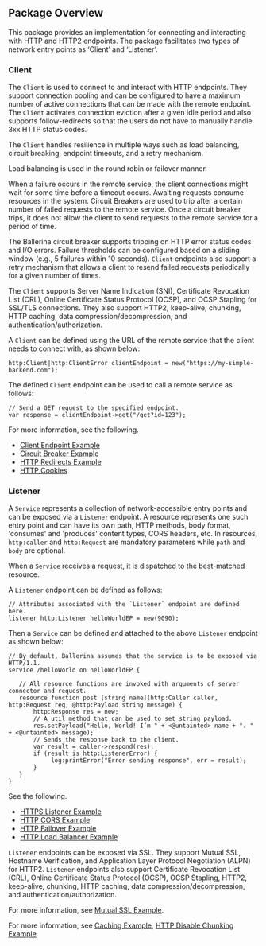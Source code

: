 ## Package Overview

This package provides an implementation for connecting and interacting with HTTP and HTTP2 endpoints. The package facilitates two types of network entry points as ‘Client’ and ‘Listener’.

### Client

The `Client` is used to connect to and interact with HTTP endpoints. They support connection pooling and can be configured to have a maximum number of active connections that can be made with the remote endpoint. The `Client` activates connection eviction after a given idle period and also supports follow-redirects so that the users do not have to manually handle 3xx HTTP status codes.

The `Client` handles resilience in multiple ways such as load balancing, circuit breaking, endpoint timeouts, and a retry mechanism.

Load balancing is used in the round robin or failover manner.

When a failure occurs in the remote service, the client connections might wait for some time before a timeout occurs. Awaiting requests consume resources in the system. Circuit Breakers are used to trip after a certain number of failed requests to the remote service. Once a circuit breaker trips, it does not allow the client to send requests to the remote service for a period of time.

The Ballerina circuit breaker supports tripping on HTTP error status codes and I/O errors. Failure thresholds can be configured based on a sliding window (e.g., 5 failures within 10 seconds). `Client` endpoints also support a retry mechanism that allows a client to resend failed requests periodically for a given number of times.

The `Client` supports Server Name Indication (SNI), Certificate Revocation List (CRL), Online Certificate Status Protocol (OCSP), and OCSP Stapling for SSL/TLS connections. They also support HTTP2, keep-alive, chunking, HTTP caching, data compression/decompression, and authentication/authorization.

A `Client` can be defined using the URL of the remote service that the client needs to connect with, as shown below:

``` ballerina
http:Client|http:ClientError clientEndpoint = new("https://my-simple-backend.com");
```
The defined `Client` endpoint can be used to call a remote service as follows:

``` ballerina
// Send a GET request to the specified endpoint.
var response = clientEndpoint->get("/get?id=123");
```

For more information, see the following.
* [Client Endpoint Example](https://ballerina.io/learn/by-example/http-client-endpoint.html)
* [Circuit Breaker Example](https://ballerina.io/learn/by-example/http-circuit-breaker.html)
* [HTTP Redirects Example](https://ballerina.io/learn/by-example/http-redirects.html)
* [HTTP Cookies](https://ballerina.io/learn/by-example/http-cookies.html)

### Listener

A `Service` represents a collection of network-accessible entry points and can be exposed via a `Listener` endpoint. A resource represents one such entry point and can have its own path, HTTP methods, body format, 'consumes' and 'produces' content types, CORS headers, etc. In resources, `http:caller` and `http:Request` are mandatory parameters while `path` and `body` are optional.

When a `Service` receives a request, it is dispatched to the best-matched resource.

A `Listener` endpoint can be defined as follows:

```ballerina
// Attributes associated with the `Listener` endpoint are defined here.
listener http:Listener helloWorldEP = new(9090);
```

Then a `Service` can be defined and attached to the above `Listener` endpoint as shown below:

```ballerina
// By default, Ballerina assumes that the service is to be exposed via HTTP/1.1.
service /helloWorld on helloWorldEP {

   // All resource functions are invoked with arguments of server connector and request.
   resource function post [string name](http:Caller caller, http:Request req, @http:Payload string message) {
       http:Response res = new;
       // A util method that can be used to set string payload.
       res.setPayload("Hello, World! I’m " + <@untainted> name + ". " + <@untainted> message);
       // Sends the response back to the client.
       var result = caller->respond(res);
       if (result is http:ListenerError) {
            log:printError("Error sending response", err = result);
       }
   }
}
```

See the following.
* [HTTPS Listener Example](https://ballerina.io/learn/by-example/https-listener.html)
* [HTTP CORS Example](https://ballerina.io/learn/by-example/http-cors.html)
* [HTTP Failover Example](https://ballerina.io/learn/by-example/http-failover.html)
* [HTTP Load Balancer Example](https://ballerina.io/learn/by-example/http-load-balancer.html)

`Listener` endpoints can be exposed via SSL. They support Mutual SSL, Hostname Verification, and Application Layer Protocol Negotiation (ALPN) for HTTP2. `Listener` endpoints also support Certificate Revocation List (CRL), Online Certificate Status Protocol (OCSP), OCSP Stapling, HTTP2, keep-alive, chunking, HTTP caching, data compression/decompression, and authentication/authorization.

For more information, see [Mutual SSL Example](https://ballerina.io/learn/by-example/mutual-ssl.html).

For more information, see [Caching Example](https://ballerina.io/learn/by-example/cache.html), [HTTP Disable Chunking Example](https://ballerina.io/learn/by-example/http-disable-chunking.html).

